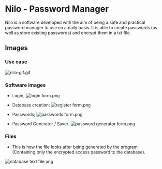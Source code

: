 
# Nilo - Password Manager
Nilo is a software developed with the aim of being a safe and practical password manager to use on a daily basis. It is able to create passwords (as well as store existing passwords) and encrypt them in a txt file. 

## Images
### Use case
![nilo-gif.gif](https://www.dropbox.com/s/6ty8mgyseqgcdn7/nilo-gif.gif?dl=0&raw=1)
### Software images

- Login;
![login form.png](https://www.dropbox.com/s/fr6wn0j6r3kqyim/login%20form.png?dl=0&raw=1)

- Database creation;
![register form.png](https://www.dropbox.com/s/mlzqnp0nxngnlxl/register%20form.png?dl=0&raw=1)

- Passwords;
![passwords form.png](https://www.dropbox.com/s/a6jykp73k79yisd/passwords%20form.png?dl=0&raw=1)

- Password Generator / Saver.
![password generator form.png](https://www.dropbox.com/s/ipmbb5udchtyl6t/password%20generator%20form.png?dl=0&raw=1)

### Files

- This is how the file looks after being generated by the program. (Containing only the encrypted access password to the database).

![database text file.png](https://www.dropbox.com/s/asy8w30jadzzsbc/database%20text%20file.png?dl=0&raw=1)
